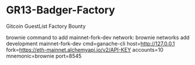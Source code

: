 # GR13-Badger-Factory
Gitcoin GuestList Factory Bounty

brownie command to add mainnet-fork-dev network:
brownie networks add development mainnet-fork-dev cmd=ganache-cli host=http://127.0.0.1 fork=https://eth-mainnet.alchemyapi.io/v2/API-KEY accounts=10 mnemonic=brownie port=8545
